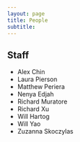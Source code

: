 ```yaml
---
layout: page
title: People
subtitle:
---
```


## Staff
- Alex Chin
- Laura Pierson
- Matthew Periera
- Nenya Edjah
- Richard Muratore
- Richard Xu
- Will Hartog
- Will Yao
- Zuzanna Skoczylas